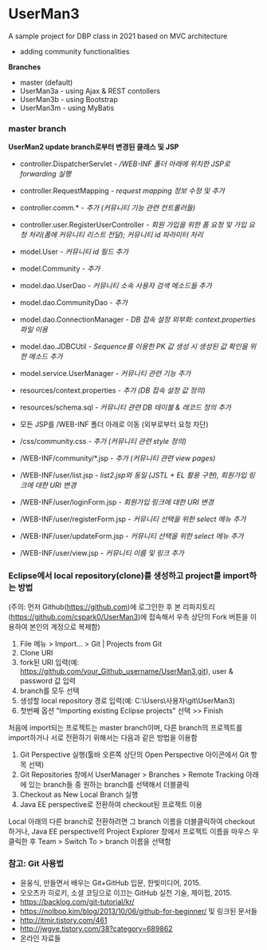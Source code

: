 # UserMan3
A sample project for DBP class in 2021
based on MVC architecture
- adding community functionalities

__Branches__
 
- master (default)
- UserMan3a - using Ajax & REST contollers
- UserMan3b - using Bootstrap 
- UserMan3m - using MyBatis
 
### master branch
__UserMan2 update branch로부터 변경된 클래스 및 JSP__

- controller.DispatcherServlet -  _/WEB-INF 폴더 아래에 위치한 JSP로 forwarding 실행_
- controller.RequestMapping -  _request mapping 정보 수정 및 추가_
- controller.comm.* -  _추가 (커뮤니티 기능 관련 컨트롤러들)_
- controller.user.RegisterUserController -  _회원 가입을 위한 폼 요청 및 가입 요청 처리(폼에 커뮤니티 리스트 전달); 커뮤니티 id 파라미터 처리_

- model.User -  _커뮤니티 id 필드 추가_
- model.Community -  _추가_
- model.dao.UserDao -  _커뮤니티 소속 사용자 검색 메소드들 추가_
- model.dao.CommunityDao -  _추가_
- model.dao.ConnectionManager -  _DB 접속 설정 외부화: context.properties 파일 이용_
- model.dao.JDBCUtil -  _Sequence를 이용한 PK 값 생성 시 생성된 값 확인을 위한 메소드 추가_
- model.service.UserManager -  _커뮤니티 관련 기능 추가_

- resources/context.properties -  _추가 (DB 접속 설정 값 정의)_
- resources/schema.sql -  _커뮤니티 관련 DB 테이블 & 레코드 정의 추가_

- 모든 JSP를 /WEB-INF 폴더 아래로 이동 (외부로부터 요청 차단)
- /css/community.css -  _추가 (커뮤니티 관련 style 정의)_
- /WEB-INF/community/*.jsp -  _추가 (커뮤니티 관련 view pages)_
- /WEB-INF/user/list.jsp -  _list2.jsp와 동일 (JSTL + EL 활용 구현), 회원가입 링크에 대한 URI 변경_
- /WEB-INF/user/loginForm.jsp -  _회원가입 링크에 대한 URI 변경_
- /WEB-INF/user/registerForm.jsp -  _커뮤니티 선택을 위한 select 메뉴 추가_
- /WEB-INF/user/updateForm.jsp -  _커뮤니티 선택을 위한 select 메뉴 추가_
- /WEB-INF/user/view.jsp -  _커뮤니티 이름 및 링크 추가_

### Eclipse에서 local repository(clone)를 생성하고 project를 import하는 방법 

(주의: 먼저 Github(<https://github.com>)에 로그인한 후 본 리파지토리(<https://github.com/cspark0/UserMan3>)에 접속해서 우측 상단의 Fork 버튼을 이용하여 본인의 계정으로 복제함)

1. File 메뉴 > Import... > Git | Projects from Git 
2. Clone URI 
3. fork된  URI 입력(예: https://github.com/your_Github_username/UserMan3.git), user & password 값 입력 
4. branch를 모두 선택
5. 생성할 local repository 경로 입력(예: C:\Users\사용자\git\UserMan3)
6. 첫번째 옵션 "Importing existing Eclipse projects" 선택 >> Finish   
  
  
처음에 import되는 프로젝트는 master branch이며, 다른 branch의 프로젝트를 import하거나 서로 전환하기 위해서는 다음과 같은 방법을 이용함


1. Git Perspective 실행(툴바 오른쪽 상단의 Open Perspective 아이콘에서 Git 항목 선택)  
2. Git Repositories 창에서 UserManager > Branches > Remote Tracking 아래에 있는 branch들 중 원하는 branch를 선택해서 더블클릭
3. Checkout as New Local Branch 실행   
4. Java EE perspective로 전환하여 checkout된 프로젝트 이용
 
 
Local 아래의 다른 branch로 전환하려면 그 branch 이름을 더블클릭하여 checkout하거나, 
Java EE perspective의 Project Explorer 창에서 프로젝트 이름을 마우스 우클릭한 후 Team > Switch To > branch 이름을 선택함  
       
  
### 참고: Git 사용법 

- 윤웅식, 만들면서 배우는 Git+GitHub 입문, 한빛미디어, 2015.  
- 오오츠카 히로키, 소셜 코딩으로 이끄는 GitHub 실천 기술, 제이펍, 2015.  
- <https://backlog.com/git-tutorial/kr/>  
- <https://nolboo.kim/blog/2013/10/06/github-for-beginner/> 및 링크된 문서들  
- <http://itmir.tistory.com/461>  
- <http://jwgye.tistory.com/38?category=689862>  
- 온라인 자료들  
